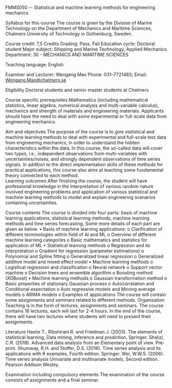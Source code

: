 FMMS050 -- Statistical and machine learning methods for engineering mechanics

Syllabus for this course 
The course is given by the Division of Marine Technology on the Department of Mechanics and Maritime Sciences, Chalmers University of Technology in Gothenburg, Sweden. 

Course credit: 7,5 Credits
Grading: Pass, Fail
Education cycle: Doctoral student
Major subject: Shipping and Marine Technology, Applied Mechanics
Department: 30 - MECHANICS AND MARITIME SCIENCES

Teaching language: English

Examiner and Lecturer: Wengang Mao 
Phone: 031–7721483; Email: Wengang.Mao@chalmers.se

Eligibility
Doctoral students and senior master students at Chalmers

Course specific prerequisites
Mathematics (including mathematical statistics, linear algebra, numerical analysis and multi-variable calculus), mechanics and strength of materials and engineering materials. Applicants should have the need to deal with some experimental or full-scale data from engineering mechanics.

Aim and objectives
The purpose of the course is to give statistical and machine learning methods to deal with experimental and full-scale test data from engineering mechanics, in order to understand the hidden characteristics within the data. In this course, the so-called data will cover two types, i.e., independent observations from multi-variables with uncertainties/noises, and strongly dependent observations of time series signals. In addition to the direct implementation skills of these methods for practical applications, this course also aims at teaching some fundamental theory connected to each method.  
Learning outcomes 
After finishing the course, the student will have professional knowledge in the interpretation of various random nature involved engineering problems and application of various statistical and machine learning methods to model and explain engineering scenarios containing uncertainties.

Course contents
The course is divided into four parts: basis of machine learning applications, statistical learning methods, machine learning methods and time series forecasting. Some more details of each part are given as below. 
•	Basis of machine learning applications:
o	Clarification of different terminologies within field of AI and ML
o	Overview of different machine learning categories
o	Basic mathematics and statistics for application of ML
•	Statistical learning methods
o	Regression and its interpretation
o	Gradient for regression (parameter estimations) 
o	Polynomial and Spline fitting
o	Generalized linear regression
o	Generalized additive model and mixed effect model
•	Machine learning methods
o	Logistical regression and classification
o	Neural network
o	Support vector machine
o	Decision trees and ensemble algorithm
o	Boosting method (XGBoost)
•	Machine learning methods
o	Gaussian transformation method
o	Basic properties of stationary Gaussian process
o	Autocorrelation and Conditional expectation
o	Auto regressive models and Moving average models
o	ARIMA models
o	Examples of applications
The course will contain some assignments and seminars related to different methods.
Organization
Teaching is in the form of lectures, assignments and seminars. The course contains 18 lectures, each will last for 2-4 hours. In the end of the course, there will have two lectures where students will need to present their assignments.

Literature
Hastie T., Ribshirani R. and Friedman J. (2003). The elements of statistical learning, Data mining, inference and prediction. Springer.
Shalizi, C.R. (2019). Advanced data analysis from an Elementary point of view. Pre-print.
Shumway, R.H. and Stoffer, D.S. (2016). Time series analysis and its applications with R examples, Fourth edition. Springer.
Wei, W.W.S. (2006). Time series analysis Univariate and multivariate models, Second edition. Pearson Addison Wesley.

Examination including compulsory elements
The examination of the course consists of assignments and a final seminar.
